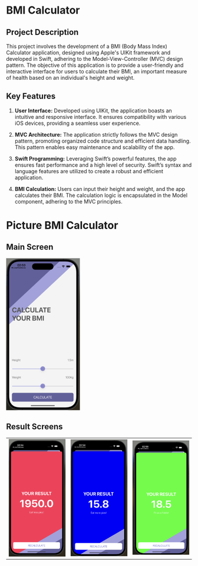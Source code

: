 
#  BMI Calculator

## Project Description

This project involves the development of a BMI (Body Mass Index) Calculator application, designed using Apple's UIKit framework and developed in Swift, adhering to the Model-View-Controller (MVC) design pattern. The objective of this application is to provide a user-friendly and interactive interface for users to calculate their BMI, an important measure of health based on an individual's height and weight.

## Key Features

1. **User Interface:** Developed using UIKit, the application boasts an intuitive and responsive interface. It ensures compatibility with various iOS devices, providing a seamless user experience.

2. **MVC Architecture:** The application strictly follows the MVC design pattern, promoting organized code structure and efficient data handling. This pattern enables easy maintenance and scalability of the app.

3. **Swift Programming:** Leveraging Swift’s powerful features, the app ensures fast performance and a high level of security. Swift’s syntax and language features are utilized to create a robust and efficient application.

4. **BMI Calculation:** Users can input their height and weight, and the app calculates their BMI. The calculation logic is encapsulated in the Model component, adhering to the MVC principles.

# Picture BMI Calculator
## Main Screen
<img src="./Picture BMI Calculator/BMI-mainscreen.png" alt="BMI Calculator Main Screen" width="200"/>

## Result Screens
<table>
<tr>
  <td><img src="./Picture BMI Calculator/BMI-result1.png" alt="BMI Calculator Result Screen 1" width="200"/> </td>
  <td><img src="./Picture BMI Calculator/BMI-result2.png" alt="BMI Calculator Result Screen 2" width="200"/> </td>
  <td><img src="./Picture BMI Calculator/BMI-result3.png" alt="BMI Calculator Result Screen 3" width="200"/> </td>
  </tr>
<table>
